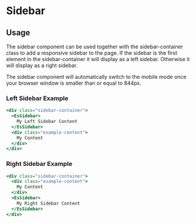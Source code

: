 # Sidebar

## Usage

The sidebar component can be used together with the sidebar-container class to add a responsive sidebar to the page. If the sidebar is the first element in the sidebar-container it will display as a left sidebar. Otherwise it will display as a right sidebar.

The sidebar component will automatically switch to the mobile mode once your browser window is smaller than or equal to 844px.

<style>
  .sidebar-container {
    transform: translateZ(0);
    min-height: 300px;
  }

  .sidebar-container > .example-content {
    background: #EEE;
  }

  .sidebar-container .es-sidebar {
    background: #FFF;
  }

  @media (max-width: 844px) {
    .sidebar-container .es-sidebar {
      width: calc(100% - var(--es-sidebar-padding) * 2);
    }
  }
</style>

### Left Sidebar Example
```handlebars
<div class="sidebar-container">
  <EsSidebar>
    My Left Sidebar Content
  </EsSidebar>
  <div class="example-content">
    My Content
  </div>
</div>
```

### Right Sidebar Example
```handlebars
<div class="sidebar-container">
  <div class="example-content">
    My Content
  </div>
  <EsSidebar>
    My Right Sidebar Content
  </EsSidebar>
</div>
```

